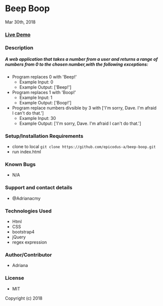 # Beep Boop 
Mar 30th, 2018

### [Live Demo](https://epicodus-a.github.io/beep-boop/)

### Description
##### A web application that takes a number from a user and returns a range of numbers from 0 to the chosen number,with the following exceptions:
- Program replaces 0 with 'Beep!'
  - Example Input: 0
  - Example Output: ['Beep!']
- Program replaces 1 with 'Boop!'
  - Example Input: 1
  - Example Output: ['Boop!']
- Program replace numbers divsible by 3 with ['I\'m sorry, Dave. I'm afraid I can't do that.']
  - Example Input: 30
  - Example Output: ['I\'m sorry, Dave. I'm afraid I can't do that.']
    

### Setup/Installation Requirements
- clone to local `git clone https://github.com/epicodus-a/beep-boop.git`
- run index.html 

### Known Bugs
- N/A

### Support and contact details
- @Adrianacmy

### Technologies Used
- Html
- CSS
- bootstrap4
- jQuery
- regex expression

### Author/Contributor
- Adriana

### License
- MIT

Copyright (c) 2018
